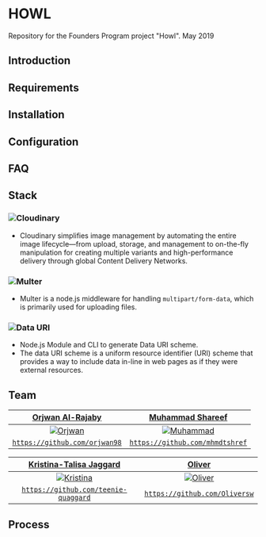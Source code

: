 # HOWL

Repository for the Founders Program project "Howl". May 2019

## Introduction

## Requirements

## Installation

## Configuration

## FAQ

## Stack

### ![Cloudinary](https://cloudinary.com/)

- Cloudinary simplifies image management by automating the entire image lifecycle—from upload, storage, and management to on-the-fly manipulation for creating multiple variants and high-performance delivery through global Content Delivery Networks.

### ![Multer](https://www.npmjs.com/package/multer)

- Multer is a node.js middleware for handling `multipart/form-data`, which is primarily used for uploading files.

### ![Data URI](https://www.npmjs.com/package/datauri)

- Node.js Module and CLI to generate Data URI scheme.
- The data URI scheme is a uniform resource identifier (URI) scheme that provides a way to include data in-line in web pages as if they were external resources.

## Team

|     <a href="https://github.com/orjwan98" target="_blank">**Orjwan Al-Rajaby**</a>      |      <a href="https://github.com/mhmdtshref" target="_blank">**Muhammad Shareef**</a>       |
| :-------------------------------------------------------------------------------------: | :-----------------------------------------------------------------------------------------: |
|       [![Orjwan](https://avatars3.githubusercontent.com/u/41706997?s=460&v=4)]()        |        [![Muhammad](https://avatars3.githubusercontent.com/u/19406147?s=460&v=4)]()         |
| <a href="https://github.com/orjwan98" target="_blank">`https://github.com/orjwan98`</a> | <a href="https://github.com/mhmdtshref" target="_blank">`https://github.com/mhmdtshref`</a> |

|     <a href="https://github.com/teenie-quaggard" target="_blank">**Kristina-Talisa Jaggard**</a>      |          <a href="https://github.com/Oliversw" target="_blank">**Oliver**</a>           |
| :---------------------------------------------------------------------------------------------------: | :-------------------------------------------------------------------------------------: |
|             [![Kristina](https://avatars1.githubusercontent.com/u/37771591?s=460&v=4)]()              |   [![Oliver](https://avatars3.githubusercontent.com/u/9094166?s=460&v=4?v=3&s=200)]()   |
| <a href="https://github.com/teenie-quaggard" target="_blank">`https://github.com/teenie-quaggard`</a> | <a href="https://github.com/Oliversw" target="_blank">`https://github.com/Oliversw`</a> |

## Process
